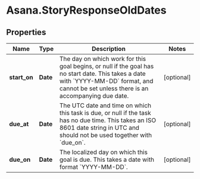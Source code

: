 # Asana.StoryResponseOldDates

## Properties
Name | Type | Description | Notes
------------ | ------------- | ------------- | -------------
**start_on** | **Date** | The day on which work for this goal begins, or null if the goal has no start date. This takes a date with &#x60;YYYY-MM-DD&#x60; format, and cannot be set unless there is an accompanying due date. | [optional] 
**due_at** | **Date** | The UTC date and time on which this task is due, or null if the task has no due time. This takes an ISO 8601 date string in UTC and should not be used together with &#x60;due_on&#x60;. | [optional] 
**due_on** | **Date** | The localized day on which this goal is due. This takes a date with format &#x60;YYYY-MM-DD&#x60;. | [optional] 
